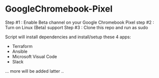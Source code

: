 # GoogleChromebook-Pixel

Step #1 : Enable Beta channel on your Google Chromebook Pixel
step #2 : Turn on Linux (Beta) support
Step #3 : Clone this repo and run as sudo

Script will install dependencies and install/setup these 4 apps:
- Terraform
- Ansible
- Microsoft Visual Code
- Slack

... more will be added latter ..
